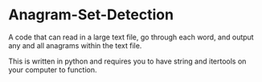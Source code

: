 # Anagram-Set-Detection
A code that can read in a large text file, go through each word, and output any and all anagrams within the text file.


This is written in python and requires you to have string and itertools on your computer to function.
